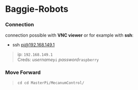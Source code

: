 # Baggie-Robots

### Connection
connection possible with **VNC viewer** or for example with **ssh**: <br />
 - ssh pi@192.168.149.1 <br/>
> 
> ip: `192.168.149.1` <br />
> Creds: _username_`pi` _password_`raspberry`

### Move Forward
> `cd cd MasterPi/MecanumControl/` <br />
> 